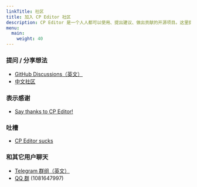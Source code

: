 ```yaml
---
linkTitle: 社区
title: 加入 CP Editor 社区
description: CP Editor 是一个人人都可以使用、提出建议、做出贡献的开源项目。这里提供了一些提问、分享想法的方式。
menu:
  main:
    weight: 40
---
```


<div class="col-md-4 col-sm-2"></div>

<div class="col-md-4 col-sm-8 ">

### 提问 / 分享想法

-   [<i class="fab fa-github"></i> GitHub Discussions（英文）](https://github.com/cpeditor/cpeditor/discussions)
-   [<i class="fab fa-github"></i> 中文社区](https://github.com/cpeditor/cpeditor-cn/discussions)

### 表示感谢

-   [<i class="fab fa-github"></i> Say thanks to CP Editor!](https://github.com/cpeditor/cpeditor/discussions/755)

### 吐槽

-   [<i class="fab fa-github"></i> CP Editor sucks](https://github.com/cpeditor/cpeditor/discussions/760)

### 和其它用户聊天

-   [<i class="fab fa-telegram"></i> Telegram 群组（英文）](https://t.me/cpeditor)
-   [<i class="fab fa-qq"></i> QQ 群](https://jq.qq.com/?\_wv=1027\&k=50eq8yF) (1081647997)

</div>
